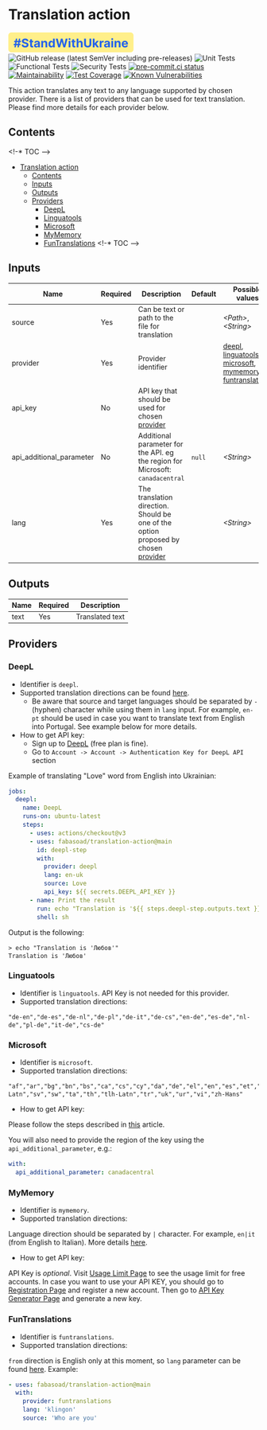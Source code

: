 # Translation action

[![Stand With Ukraine](https://raw.githubusercontent.com/vshymanskyy/StandWithUkraine/main/badges/StandWithUkraine.svg)](https://stand-with-ukraine.pp.ua)
![GitHub release (latest SemVer including pre-releases)](https://img.shields.io/github/v/release/fabasoad/translation-action?include_prereleases)
![Unit Tests](https://github.com/fabasoad/translation-action/workflows/Unit%20Tests/badge.svg)
![Functional Tests](https://github.com/fabasoad/translation-action/workflows/Functional%20Tests/badge.svg)
![Security Tests](https://github.com/fabasoad/translation-action/workflows/Security%20Tests/badge.svg)
[![pre-commit.ci status](https://results.pre-commit.ci/badge/github/fabasoad/translation-action/main.svg)](https://results.pre-commit.ci/latest/github/fabasoad/translation-action/main)
[![Maintainability](https://api.codeclimate.com/v1/badges/84bb3beceb9503272bc9/maintainability)](https://codeclimate.com/github/fabasoad/translation-action/maintainability)
[![Test Coverage](https://api.codeclimate.com/v1/badges/84bb3beceb9503272bc9/test_coverage)](https://codeclimate.com/github/fabasoad/translation-action/test_coverage)
[![Known Vulnerabilities](https://snyk.io/test/github/fabasoad/translation-action/badge.svg?targetFile=package.json)](https://snyk.io/test/github/fabasoad/translation-action?targetFile=package.json)

This action translates any text to any language supported by chosen provider.
There is a list of providers that can be used for text translation. Please find
more details for each provider below.

## Contents

<!-* TOC -->
* [Translation action](#translation-action)
  * [Contents](#contents)
  * [Inputs](#inputs)
  * [Outputs](#outputs)
  * [Providers](#providers)
    * [DeepL](#deepl)
    * [Linguatools](#linguatools)
    * [Microsoft](#microsoft)
    * [MyMemory](#mymemory)
    * [FunTranslations](#funtranslations)
<!-* TOC -->

## Inputs

| Name                     | Required | Description                                                                                      | Default | Possible values                                                                                                                   |
|--------------------------|----------|--------------------------------------------------------------------------------------------------|---------|-----------------------------------------------------------------------------------------------------------------------------------|
| source                   | Yes      | Can be text or path to the file for translation                                                  |         | _&lt;Path&gt;_,_&lt;String&gt;_                                                                                                   |
| provider                 | Yes      | Provider identifier                                                                              |         | [deepl](#deepl), [linguatools](#linguatools), [microsoft](#microsoft), [mymemory](#mymemory), [funtranslations](#funtranslations) |
| api_key                  | No       | API key that should be used for chosen [provider](#providers)                                    |         |                                                                                                                                   |
| api_additional_parameter | No       | Additional parameter for the API. eg the region for Microsoft: `canadacentral`                   | `null`  | _&lt;String&gt;_                                                                                                                  |
| lang                     | Yes      | The translation direction. Should be one of the option proposed by chosen [provider](#providers) |         | _&lt;String&gt;_                                                                                                                  |

## Outputs

| Name | Required | Description     |
|------|----------|-----------------|
| text | Yes      | Translated text |

## Providers

### DeepL

* Identifier is `deepl`.
* Supported translation directions can be found [here](https://www.deepl.com/docs-api/general/get-languages/).
  * Be aware that source and target languages should be separated by `-` (hyphen)
  character while using them in `lang` input. For example, `en-pt` should be used
  in case you want to translate text from English into Portugal. See example below
  for more details.
* How to get API key:
  * Sign up to [DeepL](https://www.deepl.com) (free plan is fine).
  * Go to `Account -> Account -> Authentication Key for DeepL API` section

Example of translating "Love" word from English into Ukrainian:

```yaml
jobs:
  deepl:
    name: DeepL
    runs-on: ubuntu-latest
    steps:
      - uses: actions/checkout@v3
      - uses: fabasoad/translation-action@main
        id: deepl-step
        with:
          provider: deepl
          lang: en-uk
          source: Love
          api_key: ${{ secrets.DEEPL_API_KEY }}
      - name: Print the result
        run: echo "Translation is '${{ steps.deepl-step.outputs.text }}'"
        shell: sh
```

Output is the following:

```text
> echo "Translation is 'Любов'"
Translation is 'Любов'
```

### Linguatools

* Identifier is `linguatools`. API Key is not needed for this provider.
* Supported translation directions:

```text
"de-en","de-es","de-nl","de-pl","de-it","de-cs","en-de","es-de","nl-de","pl-de","it-de","cs-de"
```

### Microsoft

* Identifier is `microsoft`.
* Supported translation directions:

```text
"af","ar","bg","bn","bs","ca","cs","cy","da","de","el","en","es","et","fa","fi","fr","he","hi","hr","ht","hu","id","is","it","ja","ko","lt","lv","ms","mt","mww","nb","nl","pl","pt","ro","ru","sk","sl","sr-Latn","sv","sw","ta","th","tlh-Latn","tr","uk","ur","vi","zh-Hans"
```

* How to get API key:

Please follow the steps described in [this](https://docs.microsoft.com/en-us/azure/cognitive-services/translator/translator-text-how-to-signup)
article.

You will also need to provide the region of the key using the
`api_additional_parameter`, e.g.:

```YAML
with:
  api_additional_parameter: canadacentral
```

### MyMemory

* Identifier is `mymemory`.
* Supported translation directions:

Language direction should be separated by `|` character. For example, `en|it`
(from English to Italian). More details [here](https://mymemory.translated.net/doc/spec.php).

* How to get API key:

API Key is _optional_. Visit [Usage Limit Page](https://mymemory.translated.net/doc/usagelimits.php)
to see the usage limit for free accounts. In case you want to use your API KEY,
you should go to [Registration Page](https://www.translated.net/top/) and
register a new account. Then go to [API Key Generator Page](https://mymemory.translated.net/doc/keygen.php)
and generate a new key.

### FunTranslations

* Identifier is `funtranslations`.
* Supported translation directions:

`from` direction is English only at this moment, so `lang` parameter can be
found [here](https://funtranslations.com/api/). Example:

```yaml
- uses: fabasoad/translation-action@main
  with:
    provider: funtranslations
    lang: 'klingon'
    source: 'Who are you'
```
